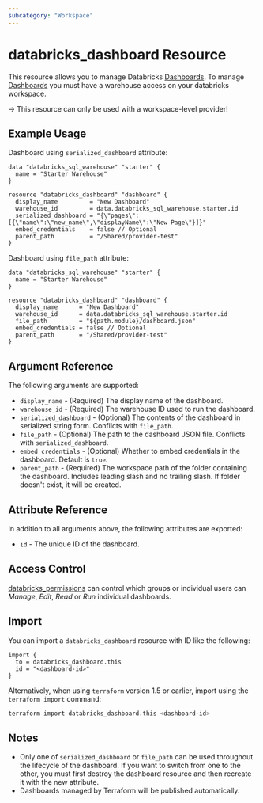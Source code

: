 ```yaml
---
subcategory: "Workspace"
---
```

# databricks_dashboard Resource

This resource allows you to manage Databricks [Dashboards](https://docs.databricks.com/en/dashboards/index.html). To manage [Dashboards](https://docs.databricks.com/en/dashboards/index.html) you must have a warehouse access on your databricks workspace.

-> This resource can only be used with a workspace-level provider!

## Example Usage

Dashboard using `serialized_dashboard` attribute:

```hcl
data "databricks_sql_warehouse" "starter" {
  name = "Starter Warehouse"
}

resource "databricks_dashboard" "dashboard" {
  display_name         = "New Dashboard"
  warehouse_id         = data.databricks_sql_warehouse.starter.id
  serialized_dashboard = "{\"pages\":[{\"name\":\"new_name\",\"displayName\":\"New Page\"}]}"
  embed_credentials    = false // Optional
  parent_path          = "/Shared/provider-test"
}
```

Dashboard using `file_path` attribute:

```hcl
data "databricks_sql_warehouse" "starter" {
  name = "Starter Warehouse"
}

resource "databricks_dashboard" "dashboard" {
  display_name      = "New Dashboard"
  warehouse_id      = data.databricks_sql_warehouse.starter.id
  file_path         = "${path.module}/dashboard.json"
  embed_credentials = false // Optional
  parent_path       = "/Shared/provider-test"
}
```


## Argument Reference

The following arguments are supported:

* `display_name` - (Required) The display name of the dashboard.
* `warehouse_id` - (Required) The warehouse ID used to run the dashboard.
* `serialized_dashboard` - (Optional) The contents of the dashboard in serialized string form. Conflicts with `file_path`.
* `file_path` - (Optional) The path to the dashboard JSON file. Conflicts with `serialized_dashboard`.
* `embed_credentials` - (Optional) Whether to embed credentials in the dashboard. Default is `true`.
* `parent_path` - (Required) The workspace path of the folder containing the dashboard. Includes leading slash and no trailing slash.  If folder doesn't exist, it will be created.

## Attribute Reference

In addition to all arguments above, the following attributes are exported:

* `id` - The unique ID of the dashboard.

## Access Control

[databricks_permissions](permissions.md#dashboard-usage) can control which groups or individual users can *Manage*, *Edit*, *Read* or *Run* individual dashboards.

## Import

You can import a `databricks_dashboard` resource with ID like the following:

```hcl
import {
  to = databricks_dashboard.this
  id = "<dashboard-id>"
}
```

Alternatively, when using `terraform` version 1.5 or earlier, import using the `terraform import` command:

```bash
terraform import databricks_dashboard.this <dashboard-id>
```

## Notes
* Only one of `serialized_dashboard` or `file_path` can be used throughout the lifecycle of the dashboard. If you want to switch from one to the other, you must first destroy the dashboard resource and then recreate it with the new attribute.
* Dashboards managed by Terraform will be published automatically.
